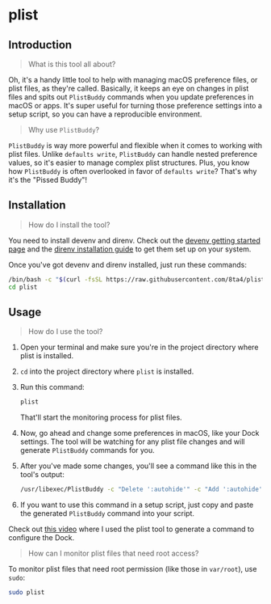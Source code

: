 # plist

## Introduction

> What is this tool all about?

Oh, it's a handy little tool to help with managing macOS preference files, or plist files, as they're called. Basically, it keeps an eye on changes in plist files and spits out `PlistBuddy` commands when you update preferences in macOS or apps. It's super useful for turning those preference settings into a setup script, so you can have a reproducible environment.

> Why use `PlistBuddy`?

`PlistBuddy` is way more powerful and flexible when it comes to working with plist files. Unlike `defaults write`, `PlistBuddy` can handle nested preference values, so it's easier to manage complex plist structures. Plus, you know how `PlistBuddy` is often overlooked in favor of `defaults write`? That's why it's the "Pissed Buddy"!

## Installation

> How do I install the tool?

You need to install devenv and direnv. Check out the [devenv getting started page](https://devenv.sh/getting-started/#installation) and the [direnv installation guide](https://devenv.sh/automatic-shell-activation/#installing-direnv) to get them set up on your system.

Once you've got devenv and direnv installed, just run these commands:

```bash
/bin/bash -c "$(curl -fsSL https://raw.githubusercontent.com/8ta4/plist/main/install.sh)"
cd plist
```

## Usage

> How do I use the tool?

1. Open your terminal and make sure you're in the project directory where plist is installed.

1. `cd` into the project directory where `plist` is installed.

1. Run this command:

   ```bash
   plist
   ```

   That'll start the monitoring process for plist files.

1. Now, go ahead and change some preferences in macOS, like your Dock settings. The tool will be watching for any plist file changes and will generate `PlistBuddy` commands for you.

1. After you've made some changes, you'll see a command like this in the tool's output:

   ```bash
   /usr/libexec/PlistBuddy -c "Delete ':autohide'" -c "Add ':autohide' bool 'true'" "$HOME/Library/Preferences/com.apple.dock.plist"
   ```

1. If you want to use this command in a setup script, just copy and paste the generated `PlistBuddy` command into your script.

Check out [this video](https://youtu.be/XvtGb3GxfWw?t=8272) where I used the plist tool to generate a command to configure the Dock.

> How can I monitor plist files that need root access?

To monitor plist files that need root permission (like those in `var/root`), use `sudo`:

```bash
sudo plist
```
